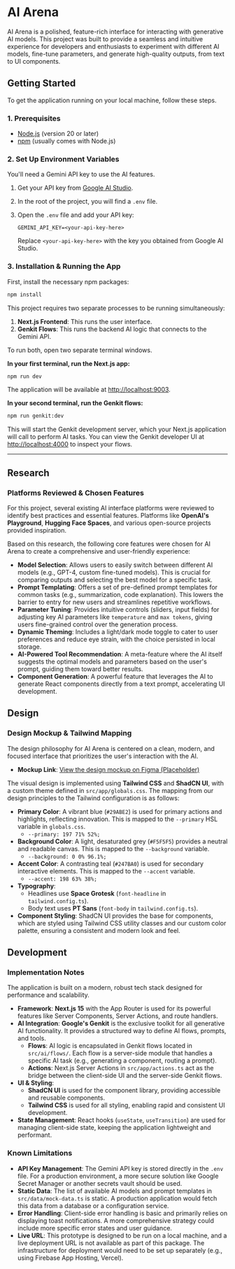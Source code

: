 # AI Arena

AI Arena is a polished, feature-rich interface for interacting with generative AI models. This project was built to provide a seamless and intuitive experience for developers and enthusiasts to experiment with different AI models, fine-tune parameters, and generate high-quality outputs, from text to UI components.

## Getting Started

To get the application running on your local machine, follow these steps.

### 1. Prerequisites

- [Node.js](https://nodejs.org/) (version 20 or later)
- [npm](https://www.npmjs.com/) (usually comes with Node.js)

### 2. Set Up Environment Variables

You'll need a Gemini API key to use the AI features.

1.  Get your API key from [Google AI Studio](https://aistudio.google.com/app/apikey).
2.  In the root of the project, you will find a `.env` file.
3.  Open the `.env` file and add your API key:

    ```
    GEMINI_API_KEY=<your-api-key-here>
    ```

    Replace `<your-api-key-here>` with the key you obtained from Google AI Studio.

### 3. Installation & Running the App

First, install the necessary npm packages:

```bash
npm install
```

This project requires two separate processes to be running simultaneously:

1.  **Next.js Frontend**: This runs the user interface.
2.  **Genkit Flows**: This runs the backend AI logic that connects to the Gemini API.

To run both, open two separate terminal windows.

**In your first terminal, run the Next.js app:**

```bash
npm run dev
```

The application will be available at [http://localhost:9003](http://localhost:9003).

**In your second terminal, run the Genkit flows:**

```bash
npm run genkit:dev
```

This will start the Genkit development server, which your Next.js application will call to perform AI tasks. You can view the Genkit developer UI at [http://localhost:4000](http://localhost:4000) to inspect your flows.

---

## Research

### Platforms Reviewed & Chosen Features

For this project, several existing AI interface platforms were reviewed to identify best practices and essential features. Platforms like **OpenAI's Playground**, **Hugging Face Spaces**, and various open-source projects provided inspiration.

Based on this research, the following core features were chosen for AI Arena to create a comprehensive and user-friendly experience:

-   **Model Selection**: Allows users to easily switch between different AI models (e.g., GPT-4, custom fine-tuned models). This is crucial for comparing outputs and selecting the best model for a specific task.
-   **Prompt Templating**: Offers a set of pre-defined prompt templates for common tasks (e.g., summarization, code explanation). This lowers the barrier to entry for new users and streamlines repetitive workflows.
-   **Parameter Tuning**: Provides intuitive controls (sliders, input fields) for adjusting key AI parameters like `temperature` and `max tokens`, giving users fine-grained control over the generation process.
-   **Dynamic Theming**: Includes a light/dark mode toggle to cater to user preferences and reduce eye strain, with the choice persisted in local storage.
-   **AI-Powered Tool Recommendation**: A meta-feature where the AI itself suggests the optimal models and parameters based on the user's prompt, guiding them toward better results.
-   **Component Generation**: A powerful feature that leverages the AI to generate React components directly from a text prompt, accelerating UI development.

## Design

### Design Mockup & Tailwind Mapping

The design philosophy for AI Arena is centered on a clean, modern, and focused interface that prioritizes the user's interaction with the AI.

-   **Mockup Link**: [View the design mockup on Figma (Placeholder)](https://www.figma.com/proto/your-mockup-link-here)

The visual design is implemented using **Tailwind CSS** and **ShadCN UI**, with a custom theme defined in `src/app/globals.css`. The mapping from our design principles to the Tailwind configuration is as follows:

-   **Primary Color**: A vibrant blue (`#29ABE2`) is used for primary actions and highlights, reflecting innovation. This is mapped to the `--primary` HSL variable in `globals.css`.
    -   `--primary: 197 71% 52%;`
-   **Background Color**: A light, desaturated grey (`#F5F5F5`) provides a neutral and readable canvas. This is mapped to the `--background` variable.
    -   `--background: 0 0% 96.1%;`
-   **Accent Color**: A contrasting teal (`#247BA0`) is used for secondary interactive elements. This is mapped to the `--accent` variable.
    -   `--accent: 198 63% 38%;`
-   **Typography**:
    -   Headlines use **Space Grotesk** (`font-headline` in `tailwind.config.ts`).
    -   Body text uses **PT Sans** (`font-body` in `tailwind.config.ts`).
-   **Component Styling**: ShadCN UI provides the base for components, which are styled using Tailwind CSS utility classes and our custom color palette, ensuring a consistent and modern look and feel.

## Development

### Implementation Notes

The application is built on a modern, robust tech stack designed for performance and scalability.

-   **Framework**: **Next.js 15** with the App Router is used for its powerful features like Server Components, Server Actions, and route handlers.
-   **AI Integration**: **Google's Genkit** is the exclusive toolkit for all generative AI functionality. It provides a structured way to define AI flows, prompts, and tools.
    -   **Flows**: AI logic is encapsulated in Genkit flows located in `src/ai/flows/`. Each flow is a server-side module that handles a specific AI task (e.g., generating a component, routing a prompt).
    -   **Actions**: Next.js Server Actions in `src/app/actions.ts` act as the bridge between the client-side UI and the server-side Genkit flows.
-   **UI & Styling**:
    -   **ShadCN UI** is used for the component library, providing accessible and reusable components.
    -   **Tailwind CSS** is used for all styling, enabling rapid and consistent UI development.
-   **State Management**: React hooks (`useState`, `useTransition`) are used for managing client-side state, keeping the application lightweight and performant.

### Known Limitations

-   **API Key Management**: The Gemini API key is stored directly in the `.env` file. For a production environment, a more secure solution like Google Secret Manager or another secrets vault should be used.
-   **Static Data**: The list of available AI models and prompt templates in `src/data/mock-data.ts` is static. A production application would fetch this data from a database or a configuration service.
-   **Error Handling**: Client-side error handling is basic and primarily relies on displaying toast notifications. A more comprehensive strategy could include more specific error states and user guidance.
-   **Live URL**: This prototype is designed to be run on a local machine, and a live deployment URL is not available as part of this package. The infrastructure for deployment would need to be set up separately (e.g., using Firebase App Hosting, Vercel).
